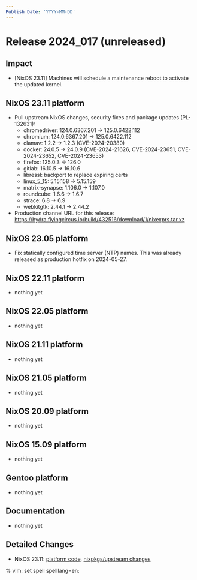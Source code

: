 ```yaml
---
Publish Date: 'YYYY-MM-DD'
---
```


# Release 2024_017 (unreleased)

## Impact

- \[NixOS 23.11] Machines will schedule a maintenance reboot to activate the updated kernel.

## NixOS 23.11 platform

- Pull upstream NixOS changes, security fixes and package updates (PL-132631):
  - chromedriver: 124.0.6367.201 -> 125.0.6422.112
  - chromium: 124.0.6367.201 -> 125.0.6422.112
  - clamav: 1.2.2 -> 1.2.3 (CVE-2024-20380)
  - docker: 24.0.5 -> 24.0.9 (CVE-2024-21626, CVE-2024-23651, CVE-2024-23652, CVE-2024-23653)
  - firefox: 125.0.3 -> 126.0
  - gitlab: 16.10.5 -> 16.10.6
  - libressl: backport to replace expiring certs
  - linux_5_15: 5.15.158 -> 5.15.159
  - matrix-synapse: 1.106.0 -> 1.107.0
  - roundcube: 1.6.6 -> 1.6.7
  - strace: 6.8 -> 6.9
  - webkitgtk: 2.44.1 → 2.44.2
- Production channel URL for this release: https://hydra.flyingcircus.io/build/432516/download/1/nixexprs.tar.xz

## NixOS 23.05 platform

- Fix statically configured time server (NTP) names. This was already released as production hotfix on 2024-05-27.

## NixOS 22.11 platform

- nothing yet

## NixOS 22.05 platform

- nothing yet

## NixOS 21.11 platform

- nothing yet

## NixOS 21.05 platform

- nothing yet

## NixOS 20.09 platform

- nothing yet

## NixOS 15.09 platform

- nothing yet

## Gentoo platform

- nothing yet

## Documentation

- nothing yet

## Detailed Changes

- NixOS 23.11: [platform code](https://github.com/flyingcircusio/fc-nixos/compare/fc/r2024_016/23.11...68d28b00c731677e4cec84f2517ff8a3124eb7ad),
 [nixpkgs/upstream changes](https://github.com/flyingcircusio/nixpkgs/compare/2b151fba3ac708c04ae98c0bd2e4efd18869e80d...c7a78f96557f5ab6144173d69866658973a88b41)

% vim: set spell spelllang=en:
